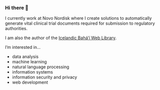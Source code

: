 ### Hi there 👋

I currently work at Novo Nordisk where I create solutions to automatically generate vital clinical trial documents required for submission to regulatory authorities. 

I am also the author of the [Icelandic Bahá’í Web Library](https://bokasafn.bahai.is/).

I’m interested in...
  * data analysis
  * machine learning
  * natural language processing
  * information systems
  * information security and privacy
  * web development

<!--
**valentinoli/valentinoli** is a ✨ _special_ ✨ repository because its `README.md` (this file) appears on your GitHub profile.

Here are some ideas to get you started:

- 🔭 I’m currently working on ...
- 🌱 I’m currently learning ...
- 👯 I’m looking to collaborate on ...
- 🤔 I’m looking for help with ...
- 💬 Ask me about ...
- 📫 How to reach me: ...
- 😄 Pronouns: ...
- ⚡ Fun fact: ...
-->

<!--
[![Valentin's GitHub stats](https://github-readme-stats.vercel.app/api?username=valentinoli&count_private=true&show_icons=true&theme=highcontrast)](https://github.com/valentinoli/github-readme-stats)
-->

